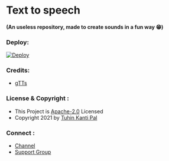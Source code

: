 # Text to speech
#### (An useless repository, made to create sounds in a fun way 😁)

### Deploy:

[![Deploy](https://www.herokucdn.com/deploy/button.svg)](https://heroku.com/deploy?template=https://github.com/cachecleanerjeet/text-to-speech/)

### Credits:

- [gTTs](https://www.npmjs.com/package/gtts "gTTs")

### License & Copyright :

- This Project is [Apache-2.0](https://github.com/cachecleanerjeet/text-to-speech/blob/main/LICENSE) Licensed
- Copyright 2021 by [Tuhin Kanti Pal](https://github.com/cachecleanerjeet)

### Connect :

- [Channel](https://telegram.dog/tprojects)
- [Support Group](https://telegram.dog/t_projects)
